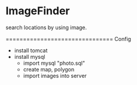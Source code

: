 # ImageFinder

search locations by using image.

===============================
Config
- install tomcat
- install mysql
  - import mysql "photo.sql"
  - create map, polygon 
  - import images into server
